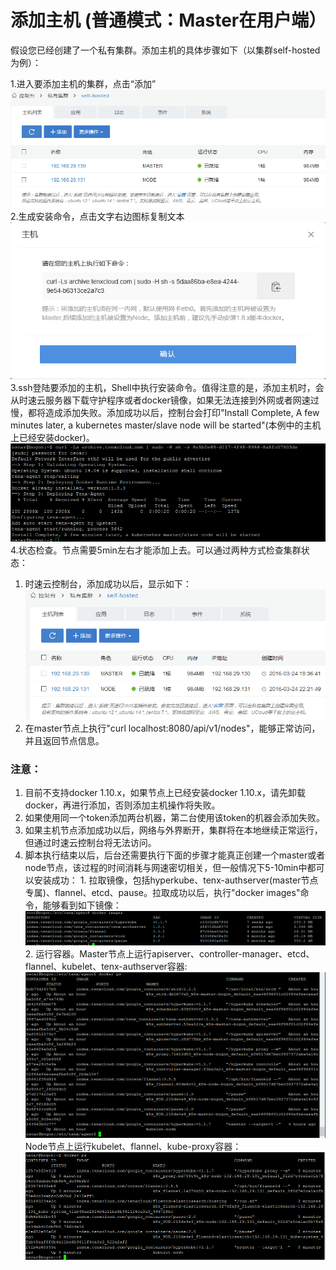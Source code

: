 # 添加主机 (普通模式：Master在用户端）
假设您已经创建了一个私有集群。添加主机的具体步骤如下（以集群self-hosted为例）：

1.进入要添加主机的集群，点击“添加”  
![host1](/doc/v1/images/host/add-host-0.png)  
2.生成安装命令，点击文字右边图标复制文本    
![host1](/doc/v1/images/host/add-host-1.png)  
3.ssh登陆要添加的主机，Shell中执行安装命令。值得注意的是，添加主机时，会从时速云服务器下载守护程序或者docker镜像，如果无法连接到外网或者网速过慢，都将造成添加失败。添加成功以后，控制台会打印"Install Complete, A few minutes later, a kubernetes master/slave node will be started"(本例中的主机上已经安装docker)。  
![host1](/doc/v1/images/host/add-host-2.png)  
4.状态检查。节点需要5min左右才能添加上去。可以通过两种方式检查集群状态：  
  1. 时速云控制台，添加成功以后，显示如下：  
  ![host1](/doc/v1/images/host/add-host-success.png)  
  2. 在master节点上执行"curl localhost:8080/api/v1/nodes"，能够正常访问，并且返回节点信息。

### 注意：
  1. 目前不支持docker 1.10.x，如果节点上已经安装docker 1.10.x，请先卸载docker，再进行添加，否则添加主机操作将失败。
  2. 如果使用同一个token添加两台机器，第二台使用该token的机器会添加失败。
  3. 如果主机节点添加成功以后，网络与外界断开，集群将在本地继续正常运行，但通过时速云控制台将无法访问。
  4. 脚本执行结束以后，后台还需要执行下面的步骤才能真正创建一个master或者node节点，该过程的时间消耗与网速密切相关，但一般情况下5-10min中都可以安装成功：
    1. 拉取镜像，包括hyperkube、tenx-authserver(master节点专属)、flannel、etcd、pause。拉取成功以后，执行"docker images"命令，能够看到如下镜像：  
    ![host1](/doc/v1/images/host/add-host-images.png)  
    2. 运行容器。Master节点上运行apiserver、controller-manager、etcd、flannel、kubelet、tenx-authserver容器:  
    ![host1](/doc/v1/images/host/add-host-containers-master.png)  
    Node节点上运行kubelet、flannel、kube-proxy容器：  
    ![host1](/doc/v1/images/host/add-host-containers-node.png)